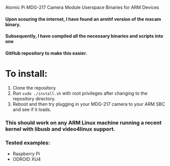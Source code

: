 Atomic Pi MDG-217 Camera Module Userspace Binaries for ARM Devices

#### Upon scouring the internet, I have found an armhf version of the mxcam binary.
#### Subsequently, I have compiled all the necessary binaries and scripts into one
#### GitHub repository to make this easier. 

# To install:
1. Clone the repository
2. Run `sudo ./install.sh` with root privileges after changing to the repository directory.
3. Reboot and then try plugging in your MDG-217 camera to your ARM SBC and see if it loads.

### This should work on any ARM Linux machine running a recent kernel with libusb and video4linux support.
### Tested examples:
- Raspberry Pi
- ODROID XU4
